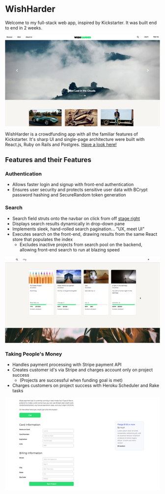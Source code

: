 # WishHarder

Welcome to my full-stack web app, inspired by Kickstarter. It was built end to end in 2 weeks.

![Cover photo](/cover-shot.png)

WishHarder is a crowdfunding app with all the familiar features of Kickstarter. It's sharp UI and single-page architecture were built with React.js, Ruby on Rails and Postgres.
[Have a look here!][heroku]

[heroku]: http://www.wishharder.com

## Features and their Features

### Authentication

- Allows faster login and signup with front-end authentication
- Ensures user security and protects sensitive user data with BCrypt password hashing and SecureRandom token generation


### Search

- Search field struts onto the navbar on click from off [stage right][stage]
- Displays search results dynamically in drop-down pane
- Implements sleek, hand-rolled search pagination... "UX, meet UI"
- Executes search on the front-end, drawing results from the same React store that populates the index
  - Excludes inactive projects from search pool on the backend, allowing front-end search to run at blazing speed

[stage]: https://en.wikipedia.org/wiki/Blocking_(stage)#Stage_directions
![Search pane](/search-pane.png)

### Taking People's Money

- Handles payment processing with Stripe payment API
- Creates customer id's via Stripe and charges account only on project success
  - (Projects are successful when funding goal is met)
- Charges customers on project success with Heroku Scheduler and Rake tasks

![payment page](/stripe-screen.png)
